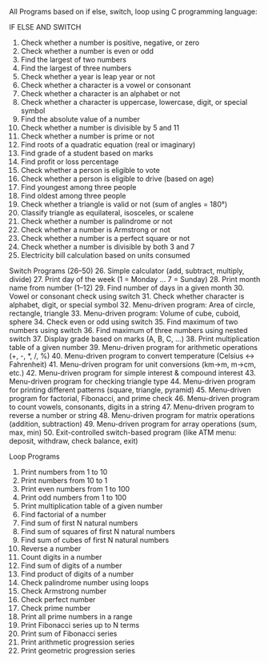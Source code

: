 All Programs based on if else, switch, loop using C programming language:

IF ELSE AND SWITCH
1. Check whether a number is positive, negative, or zero
2. Check whether a number is even or odd
3. Find the largest of two numbers
4. Find the largest of three numbers
5. Check whether a year is leap year or not
6. Check whether a character is a vowel or consonant
7. Check whether a character is an alphabet or not
8. Check whether a character is uppercase, lowercase, digit, or special symbol
9. Find the absolute value of a number
10. Check whether a number is divisible by 5 and 11
11. Check whether a number is prime or not
12. Find roots of a quadratic equation (real or imaginary)
13. Find grade of a student based on marks
14. Find profit or loss percentage
15. Check whether a person is eligible to vote
16. Check whether a person is eligible to drive (based on age)
17. Find youngest among three people
18. Find oldest among three people
19. Check whether a triangle is valid or not (sum of angles = 180°)
20. Classify triangle as equilateral, isosceles, or scalene
21. Check whether a number is palindrome or not
22. Check whether a number is Armstrong or not
23. Check whether a number is a perfect square or not
24. Check whether a number is divisible by both 3 and 7
25. Electricity bill calculation based on units consumed

Switch Programs (26–50)
26. Simple calculator (add, subtract, multiply, divide)
27. Print day of the week (1 = Monday … 7 = Sunday)
28. Print month name from number (1–12)
29. Find number of days in a given month
30. Vowel or consonant check using switch
31. Check whether character is alphabet, digit, or special symbol
32. Menu-driven program: Area of circle, rectangle, triangle
33. Menu-driven program: Volume of cube, cuboid, sphere
34. Check even or odd using switch
35. Find maximum of two numbers using switch
36. Find maximum of three numbers using nested switch
37. Display grade based on marks (A, B, C, …)
38. Print multiplication table of a given number
39. Menu-driven program for arithmetic operations (+, -, *, /, %)
40. Menu-driven program to convert temperature (Celsius ↔ Fahrenheit)
41. Menu-driven program for unit conversions (km→m, m→cm, etc.)
42. Menu-driven program for simple interest & compound interest
43. Menu-driven program for checking triangle type
44. Menu-driven program for printing different patterns (square, triangle, pyramid)
45. Menu-driven program for factorial, Fibonacci, and prime check
46. Menu-driven program to count vowels, consonants, digits in a string
47. Menu-driven program to reverse a number or string
48. Menu-driven program for matrix operations (addition, subtraction)
49. Menu-driven program for array operations (sum, max, min)
50. Exit-controlled switch-based program (like ATM menu: deposit, withdraw, check balance, exit)

Loop Programs
1. Print numbers from 1 to 10
2. Print numbers from 10 to 1
3. Print even numbers from 1 to 100
4. Print odd numbers from 1 to 100
5. Print multiplication table of a given number
6. Find factorial of a number
7. Find sum of first N natural numbers
8. Find sum of squares of first N natural numbers
9. Find sum of cubes of first N natural numbers
10. Reverse a number
11. Count digits in a number
12. Find sum of digits of a number
13. Find product of digits of a number
14. Check palindrome number using loops
15. Check Armstrong number
16. Check perfect number
17. Check prime number
18. Print all prime numbers in a range
19. Print Fibonacci series up to N terms
20. Print sum of Fibonacci series
21. Print arithmetic progression series
22. Print geometric progression series
